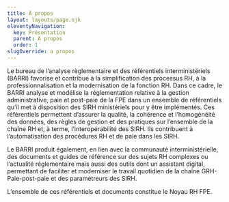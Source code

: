 ```yaml
---
title: À propos
layout: layouts/page.njk
eleventyNavigation:
  key: Présentation
  parent: À propos
  order: 1
slugOverride: a propos
---
```


Le bureau de l’analyse règlementaire et des référentiels interministériels (BARRI) favorise et contribue à la simplification des processus RH, à la professionnalisation et la modernisation de la fonction RH. Dans ce cadre, le BARRI analyse et modélise la réglementation relative à la gestion administrative, paie et post-paie de la FPE dans un ensemble de référentiels qu’il met à disposition des SIRH ministériels pour y être implémentés. Ces référentiels permettent d’assurer la qualité, la cohérence et l’homogénéité des données, des règles de gestion et des pratiques sur l’ensemble de la chaîne RH et, à terme, l’interopérabilité des SIRH. Ils contribuent à l’automatisation des procédures RH et de paie dans les SIRH.

Le BARRI produit également, en lien avec la communauté interministérielle, des documents et guides de référence sur des sujets RH complexes ou l’actualité réglementaire mais aussi des outils dont un assistant digital, permettant de faciliter et moderniser le travail quotidien de la chaîne GRH-Paie-post-paie et des paramétreurs des SIRH.

L’ensemble de ces référentiels et documents constitue le Noyau RH FPE.
